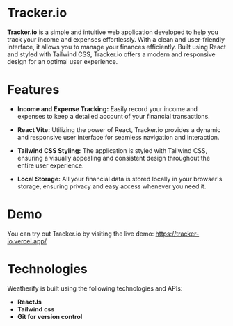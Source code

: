 # Tracker.io


**Tracker.io** is a simple and intuitive web application developed to help you track your income and expenses effortlessly. With a clean and user-friendly interface, it allows you to manage your finances efficiently. Built using React and styled with Tailwind CSS, Tracker.io offers a modern and responsive design for an optimal user experience.

# Features
- **Income and Expense Tracking:** Easily record your income and expenses to keep a detailed account of your financial transactions.

- **React Vite:** Utilizing the power of React, Tracker.io provides a dynamic and responsive user interface for seamless navigation and interaction.

- **Tailwind CSS Styling:** The application is styled with Tailwind CSS, ensuring a visually appealing and consistent design throughout the entire user experience.

- **Local Storage:** All your financial data is  stored locally in your browser's storage, ensuring privacy and easy access whenever you need it.

# Demo
You can try out Tracker.io by visiting the live demo: https://tracker-io.vercel.app/

# Technologies
Weatherify is built using the following technologies and APIs:

- **ReactJs**
- **Tailwind css**
- **Git for version control**
